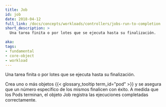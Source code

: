 ```yaml
---
title: Job
id: job
date: 2018-04-12
full_link: /docs/concepts/workloads/controllers/jobs-run-to-completion
short_description: >
  Una tarea finita o por lotes que se ejecuta hasta su finalización.

aka:
tags:
- fundamental
- core-object
- workload
---
```

 Una tarea finita o por lotes que se ejecuta hasta su finalización.

<!--more-->

Crea uno o más objetos {{< glossary_tooltip term_id="pod" >}} y se asegura que un número específico de los mismos finalicen con éxito. A medida que los Pods terminan, el objeto Job registra las ejecuciones completadas correctamente.

